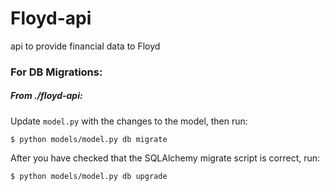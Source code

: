 # Floyd-api
api to provide financial data to Floyd


### For DB Migrations:
##### From ./floyd-api:
Update `model.py` with the changes to the model, then run:
```
$ python models/model.py db migrate
```
After you have checked that the SQLAlchemy migrate script is correct, run:
```
$ python models/model.py db upgrade
```